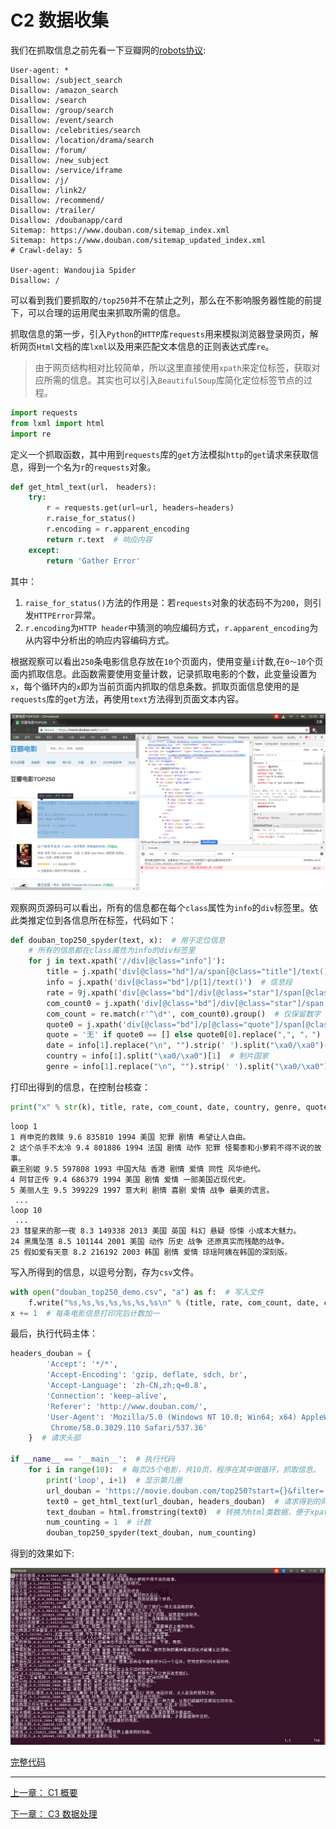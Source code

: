 # C2 数据收集  

我们在抓取信息之前先看一下豆瓣网的[robots协议](https://www.douban.com/robots.txt):

```
User-agent: *
Disallow: /subject_search
Disallow: /amazon_search
Disallow: /search
Disallow: /group/search
Disallow: /event/search
Disallow: /celebrities/search
Disallow: /location/drama/search
Disallow: /forum/
Disallow: /new_subject
Disallow: /service/iframe
Disallow: /j/
Disallow: /link2/
Disallow: /recommend/
Disallow: /trailer/
Disallow: /doubanapp/card
Sitemap: https://www.douban.com/sitemap_index.xml
Sitemap: https://www.douban.com/sitemap_updated_index.xml
# Crawl-delay: 5

User-agent: Wandoujia Spider
Disallow: /
```

可以看到我们要抓取的`/top250`并不在禁止之列，那么在不影响服务器性能的前提下，可以合理的运用爬虫来抓取所需的信息。

抓取信息的第一步，引入`Python`的`HTTP`库`requests`用来模拟浏览器登录网页，解析网页`Html`文档的库`lxml`以及用来匹配文本信息的正则表达式库`re`。  

> 由于网页结构相对比较简单，所以这里直接使用`xpath`来定位标签，获取对应所需的信息。其实也可以引入`BeautifulSoup`库简化定位标签节点的过程。  

```python
import requests
from lxml import html
import re
```
定义一个抓取函数，其中用到`requests`库的`get`方法模拟`http`的`get`请求来获取信息，得到一个名为`r`的`requests`对象。   

```python
def get_html_text(url， headers):
    try:
        r = requests.get(url=url, headers=headers)
        r.raise_for_status()
        r.encoding = r.apparent_encoding
        return r.text  # 响应内容
    except:
        return 'Gather Error'
```
其中：  

1. `raise_for_status()`方法的作用是：若`requests`对象的状态码不为`200`，则引发`HTTPError`异常。  
2. `r.encoding`为`HTTP header`中猜测的响应编码方式，`r.apparent_encoding`为从内容中分析出的响应内容编码方式。  
 
 
根据观察可以看出`250`条电影信息存放在`10`个页面内，使用变量`i`计数,在`0～10`个页面内抓取信息。此函数需要使用变量计数，记录抓取电影的个数，此变量设置为`x`，每个循环内的`x`即为当前页面内抓取的信息条数。抓取页面信息使用的是`requests`库的`get`方法，再使用`text`方法得到页面文本内容。  


![Screenshot_douban](./assets/Screenshot_douban_source.png)

观察网页源码可以看出，所有的信息都在每个`class`属性为`info`的`div`标签里。依此类推定位到各信息所在标签，代码如下：  

```python
def douban_top250_spyder(text, x):  # 用于定位信息
    # 所有的信息都在class属性为info的div标签里
    for j in text.xpath('//div[@class="info"]'):
        title = j.xpath('div[@class="hd"]/a/span[@class="title"]/text()')[0]  # 影片名称
        info = j.xpath('div[@class="bd"]/p[1]/text()')  # 信息段
        rate = 9j.xpath('div[@class="bd"]/div[@class="star"]/span[@class="rating_num"]/text()')[0]  # 评分
        com_count0 = j.xpath('div[@class="bd"]/div[@class="star"]/span[4]/text()')[0]  # 评论人数
        com_count = re.match(r'^\d*', com_count0).group()  # 仅保留数字
        quote0 = j.xpath('div[@class="bd"]/p[@class="quote"]/span[@class="inq"]/text()')  # 短评
        quote = '无' if quote0 == [] else quote0[0].replace(",", "，")  # 若短评不存在则使用‘无’替代，并将短评中的英文逗号替换为中文逗号，避免影响CSV文件的处理
        date = info[1].replace("\n", "").strip(' ').split("\xa0/\xa0")[0]  # 上映日期
        country = info[1].split("\xa0/\xa0")[1]  # 制片国家
        genre = info[1].replace("\n", "").strip(' ').split("\xa0/\xa0")[2]  # 影片类型

```

打印出得到的信息，在控制台核查：  

```python
print("x" % str(k), title, rate, com_count, date, country, genre, quote)  # 打印结果
```

```
loop 1
1 肖申克的救赎 9.6 835810 1994 美国 犯罪 剧情 希望让人自由。
2 这个杀手不太冷 9.4 801886 1994 法国 剧情 动作 犯罪 怪蜀黍和小萝莉不得不说的故事。
霸王别姬 9.5 597808 1993 中国大陆 香港 剧情 爱情 同性 风华绝代。
4 阿甘正传 9.4 686379 1994 美国 剧情 爱情 一部美国近现代史。
5 美丽人生 9.5 399229 1997 意大利 剧情 喜剧 爱情 战争 最美的谎言。
 ...
loop 10
 ...
23 彗星来的那一夜 8.3 149338 2013 美国 英国 科幻 悬疑 惊悚 小成本大魅力。
24 黑鹰坠落 8.5 101144 2001 美国 动作 历史 战争 还原真实而残酷的战争。
25 假如爱有天意 8.2 216192 2003 韩国 剧情 爱情 琼瑶阿姨在韩国的深刻版。
```

写入所得到的信息，以逗号分割，存为`csv`文件。  

```python
with open("douban_top250_demo.csv", "a") as f:  # 写入文件
    f.write("%s,%s,%s,%s,%s,%s,%s\n" % (title, rate, com_count, date, country, genre, quote))
x += 1  # 每条电影信息打印完后计数加一
```

最后，执行代码主体：  
```python
headers_douban = {
        'Accept': '*/*',
        'Accept-Encoding': 'gzip, deflate, sdch, br',
        'Accept-Language': 'zh-CN,zh;q=0.8',
        'Connection': 'keep-alive',
        'Referer': 'http://www.douban.com/',
        'User-Agent': 'Mozilla/5.0 (Windows NT 10.0; Win64; x64) AppleWebKit/537.36 (KHTML, like Gecko)\
         Chrome/58.0.3029.110 Safari/537.36'
    }  # 请求头部

if __name__ == '__main__':  # 执行代码
    for i in range(10):  # 每页25个电影，共10页，程序在其中做循环，抓取信息。
        print('loop', i+1)  # 显示第几圈        
        url_douban = 'https://movie.douban.com/top250?start={}&filter='.format(i * 25)  # 目标网站迭代形式
        text0 = get_html_text(url_douban, headers_douban)  # 请求得到的网页文本内容
        text_douban = html.fromstring(text0)  # 转换为html类数据，便于xpath处理获取信息
        num_counting = 1  # 计数
        douban_top250_spyder(text_douban, num_counting)
```

得到的效果如下:  

![douban_top250_text](./assets/Screenshot_douban_top250_csv.png)

[完整代码](../code/douban_top250_spyder.py)

------

[上一章： C1 概要](c1-Target.md)

[下一章： C3 数据处理](c3-Process.md)


